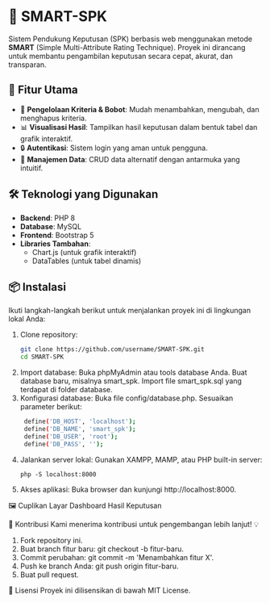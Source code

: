 # 🌟 SMART-SPK

Sistem Pendukung Keputusan (SPK) berbasis web menggunakan metode **SMART** (Simple Multi-Attribute Rating Technique). Proyek ini dirancang untuk membantu pengambilan keputusan secara cepat, akurat, dan transparan.

## 🚀 Fitur Utama
- 🔢 **Pengelolaan Kriteria & Bobot**: Mudah menambahkan, mengubah, dan menghapus kriteria.
- 📊 **Visualisasi Hasil**: Tampilkan hasil keputusan dalam bentuk tabel dan grafik interaktif.
- 🔒 **Autentikasi**: Sistem login yang aman untuk pengguna.
- 📂 **Manajemen Data**: CRUD data alternatif dengan antarmuka yang intuitif.

## 🛠️ Teknologi yang Digunakan
- **Backend**: PHP 8
- **Database**: MySQL
- **Frontend**: Bootstrap 5
- **Libraries Tambahan**: 
  - Chart.js (untuk grafik interaktif)
  - DataTables (untuk tabel dinamis)

## 📦 Instalasi
Ikuti langkah-langkah berikut untuk menjalankan proyek ini di lingkungan lokal Anda:

1. Clone repository:
   ```bash
   git clone https://github.com/username/SMART-SPK.git
   cd SMART-SPK
2. Import database:
    Buka phpMyAdmin atau tools database Anda.
    Buat database baru, misalnya smart_spk.
    Import file smart_spk.sql yang terdapat di folder database.
3. Konfigurasi database:
    Buka file config/database.php.
    Sesuaikan parameter berikut:
   ```bash
    define('DB_HOST', 'localhost');
    define('DB_NAME', 'smart_spk');
    define('DB_USER', 'root');
    define('DB_PASS', '');
   ```
4. Jalankan server lokal:
    Gunakan XAMPP, MAMP, atau PHP built-in server:
    ```
    php -S localhost:8000
    ```
5. Akses aplikasi: Buka browser dan kunjungi http://localhost:8000.

🖼️ Cuplikan Layar
    Dashboard
    Hasil Keputusan

🤝 Kontribusi
Kami menerima kontribusi untuk pengembangan lebih lanjut! 💡
1. Fork repository ini.
2. Buat branch fitur baru: git checkout -b fitur-baru.
3. Commit perubahan: git commit -m 'Menambahkan fitur X'.
4. Push ke branch Anda: git push origin fitur-baru.
5. Buat pull request.

📄 Lisensi
Proyek ini dilisensikan di bawah MIT License.
